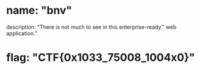 # name: "bnv"

description: "There is not much to see in this enterprise-ready™ web application."

# flag: "CTF{0x1033_75008_1004x0}"

